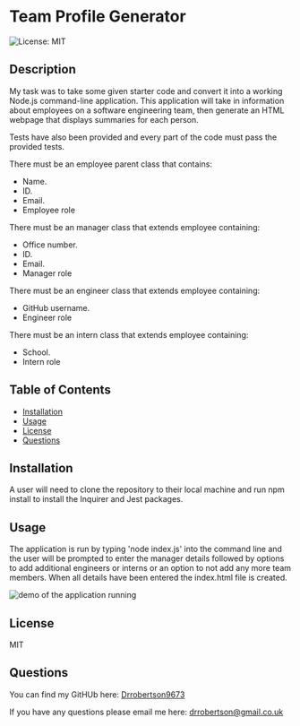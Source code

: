 # Team Profile Generator
![License: MIT](https://img.shields.io/badge/License-MIT-brightgreen.svg)

## Description
My task was to take some given starter code and convert it into a working Node.js command-line application. This application will take in information about employees on a software engineering team, then generate an HTML webpage that displays summaries for each person.

Tests have also been provided and every part of the code must pass the provided tests.
  
There must be an employee parent class that contains:
  * Name.
  * ID.
  * Email.
  * Employee role

There must be an manager class that extends employee containing:
  * Office number.
  * ID.
  * Email.
  * Manager role

There must be an engineer class that extends employee containing:
  * GitHub username.
  * Engineer role

There must be an intern class that extends employee containing:
  * School.
  * Intern role
  
## Table of Contents
* [Installation](#installation)
* [Usage](#usage)
* [License](#license)
* [Questions](#questions)
  
## Installation
A user will need to clone the repository to their local machine and run npm install to install the Inquirer and Jest packages.

## Usage
The application is run by typing 'node index.js' into the command line and the user will be prompted to enter the manager details followed by options to add additional engineers or interns or an option to not add any more team members. When all details have been entered the index.html file is created.

![demo of the application running](assets/READMEgenerator.gif)

## License
 MIT

## Questions
You can find my GitHUb here: [Drrobertson9673](https://github.com/drrobertson9673)

If you have any questions please email me here: drrobertson@gmail.co.uk